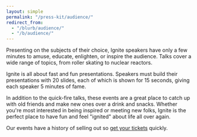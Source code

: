 ```yaml
---
layout: simple
permalink: "/press-kit/audience/"
redirect_from:
  - "/blurb/audience/"
  - "/b/audience/"
---
```


Presenting on the subjects of their choice, Ignite speakers have only a few minutes to amuse, educate, enlighten, or inspire the audience. Talks cover a wide range of topics, from roller skating to nuclear reactors.

Ignite is all about fast and fun presentations. Speakers must build their presentations with 20 slides, each of which is shown for 15 seconds, giving each speaker 5 minutes of fame.

In addition to the quick-fire talks, these events are a great place to catch up with old friends and make new ones over a drink and snacks. Whether you're most interested in being inspired or meeting new folks, Ignite is the perfect place to have fun and feel "ignited" about life all over again.

Our events have a history of selling out so [get your tickets](/tickets) quickly.

